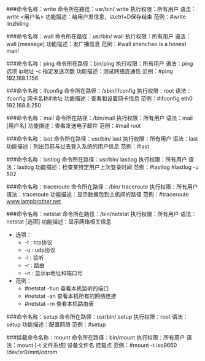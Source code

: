 
###命令名称：write
命令所在路径：usr/bin/ write
执行权限：所有用户
语法：write  <用户名>
功能描述：给用户发信息，以ctrl+D保存结束
范例：#write linzhiling

###命令名称：wall
命令所在路径：usr/bin/ wall
执行权限：所有用户
语法：wall  [message]
功能描述：发广播信息
范例：#wall shenchao is a honest man!


###命令名称：ping
命令所在路径：bin/ping
执行权限：所有用户
语法：ping  选项  ip地址
-c  指定发送次数
功能描述：测试网络连通性
范例：#ping 192.168.1.156


###命令名称：ifconfig
命令所在路径：/sbin/ifconfig
执行权限：root
语法：ifconfig 网卡名称if地址
功能描述：查看和设置网卡信息
范例：#ifconfig  eth0  192.168.8.250


###命令名称：mail
命令所在路径：/bin/mail
执行权限：所有用户
语法：mail  [用户名]
功能描述：查看发送电子邮件
范例：#mail  root



###命令名称：last
命令所在路径：usr/bin/ last
执行权限：所有用户
语法：last
功能描述：列出目前与过去登入系统的用户信息
范例：#last


###命令名称：lastlog
命令所在路径：usr/bin/ lastlog
执行权限：所有用户
语法：lastlog
功能描述：检查某特定用户上次登录时间
范例：#lastlog
  #lastlog  -u  502


###命令名称：traceroute
命令所在路径：/bin/ traceroute
执行权限：所有用户
语法：traceroute
功能描述：显示数据包到主机间的路径
范例：#traceroute  www.lampbrother.net



###命令名称：netstat
命令所在路径：/bin/netstat
执行权限：所有用户
语法：netstat  [选项]
功能描述：显示网络相关信息
- 选项：
  - -t  :  tcp协议
  - -u  :  udp协议
  - -l  :  监听
  - -r  :  路由
  - -n  :  显示ip地址和端口号
- 范例：
  - #netstat  -tlun	查看本机监听的端口
  - #netstat  -an	查看本机所有的网络连接
  - #netstat  -rn	查看本机路由表



###命令名称：setup
命令所在路径：usr/bin/ setup
执行权限：root
语法：setup
功能描述：配置网络
范例：#setup



###挂载命令名称：mount
命令所在路径：bin/mount
执行权限：所有用户
语法：mount  [-t 文件系统] 设备文件名 挂载点
范例：#mount  -t  iso9660  /dev/sr0/mnt/cdrom
